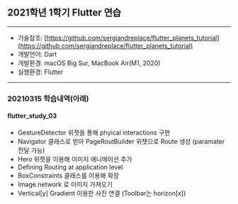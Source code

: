 ## 2021학년 1학기 Flutter 연습

---

- 기술참조: [https://github.com/sergiandreplace/flutter_planets_tutorial](https://github.com/sergiandreplace/flutter_planets_tutorial)
- 개발언어: Dart
- 개발환경: macOS Big Sur, MacBook Air(M1, 2020)
- 실행환경: Flutter

---

### 20210315 학습내역(아래)
#### flutter_study_03
- GestureDetector 위젯을 통해 phyical interactions 구현
- Navigator 클래스로 받아 PageRoutBuilder 위젯으로 Route 생성 (paramater 전달 가능)
- Hero 위젯을 이용해 이미지 애니메이션 추가
- Defining Routing at application level
- BoxConstraints 클래스를 이용해 확장
- Image.network 로 이미지 가져오기
- Vertical[y] Gradient 이용한 사진 연결 (Toolbar는 horizon[x])
